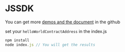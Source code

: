 # JSSDK

You can get more [demos and the document](https://github.com/AElfProject/aelf-sdk.js) in the github

set your `helloWorldContractAddress` in the index.js

```js
npm install
node index.js // You will get the results
```
